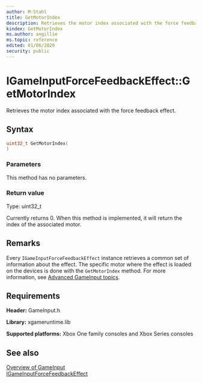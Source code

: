 ```yaml
---
author: M-Stahl
title: GetMotorIndex
description: Retrieves the motor index associated with the force feedback effect.
kindex: GetMotorIndex
ms.author: angillie
ms.topic: reference
edited: 01/06/2020
security: public
---
```


# IGameInputForceFeedbackEffect::GetMotorIndex  

Retrieves the motor index associated with the force feedback effect.  

## Syntax  
  
```cpp
uint32_t GetMotorIndex(  
)  
```  
  
### Parameters  

This method has no parameters.
  
  
### Return value  

Type: uint32_t

Currently returns 0. When this method is implemented, it will return the index of the associated motor.  
  
## Remarks  

Every ``IGameInputForceFeedbackEffect`` instance retrieves a common set of information about the effect. The specific motor where the effect is loaded on the devices is done with the ``GetMotorIndex`` method. For more information, see [Advanced GameInput topics](../../../../../../input/advanced/input-advanced-topics.md).
  
## Requirements  
  
**Header:** GameInput.h
  
**Library:** xgameruntime.lib
  
**Supported platforms:** Xbox One family consoles and Xbox Series consoles  
  
## See also  
 
[Overview of GameInput](../../../../../../input/overviews/input-overview.md)  
[IGameInputForceFeedbackEffect](../igameinputforcefeedbackeffect.md)  
  
  